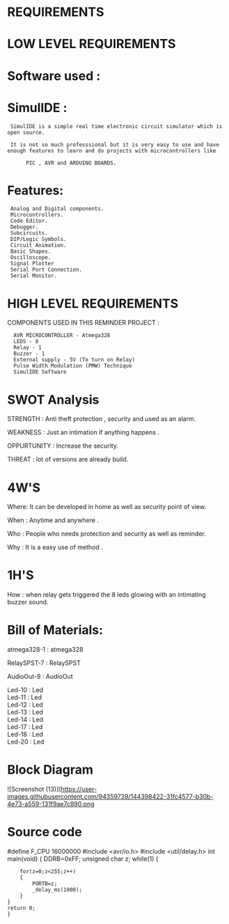 



#  REQUIREMENTS


# LOW LEVEL REQUIREMENTS

# Software used :

# SimulIDE  : 

     SimulIDE is a simple real time electronic circuit simulator which is open source.
     
     It is not so much professsional but it is very easy to use and have enough features to learn and do projects with microcontrollers like
          
          PIC , AVR and ARDUINO BOARDS.
          
# Features:

     Analog and Digital components.
     Microcontrollers.
     Code Editor.
     Debugger.
     Subcircuits.
     DIP/Logic Symbols.
     Circuit Animation.
     Basic Shapes.
     Oscilloscope.
     Signal Plotter
     Serial Port Connection.
     Serial Monitor.


# HIGH LEVEL REQUIREMENTS

 COMPONENTS USED IN THIS REMINDER PROJECT :
     
      AVR MICROCONTROLLER - Atmega328
      LEDS - 8
      Relay - 1 
      Buzzer - 1
      External supply - 5V (To turn on Relay)
      Pulse Width Modulation (PMW) Technique
      SimulIDE Software
      

# SWOT Analysis

STRENGTH : Anti theft protection , security and used as an alarm.

WEAKNESS : Just an intimation if anything happens .

OPPURTUNITY : Increase the security.

THREAT : lot of versions are already build.



# 4W'S

Where: It can be developed in home as well as security point of view.

When : Anytime and anywhere .

Who : People who needs protection and security as well as reminder.

Why : It is a easy use of method .

# 1H'S

How : when relay gets triggered the 8 leds glowing with an intimating buzzer sound.



# Bill of Materials:


atmega328-1 : atmega328

RelaySPST-7 : RelaySPST  

AudioOut-9 : AudioOut   

Led-10 : Led   
Led-11 : Led   
Led-12 : Led   
Led-13 : Led   
Led-14 : Led   
Led-17 : Led   
Led-18 : Led   
Led-20 : Led   
 

# Block Diagram

![Screenshot (13)](https://user-images.githubusercontent.com/94359739/144398422-31fc4577-b30b-4e73-a559-131f9ae7c890.png


# Source code 

#define F_CPU 16000000
#include <avr/io.h>
#include <util/delay.h>
int main(void)
{
	DDRB=0xFF;
	unsigned char z;
	while(1)
	{
		
		for(z=0;z<255;z++)
		{
			PORTB=z;
			_delay_ms(1000);
		}
	}
	return 0;
	}

      
        

     
